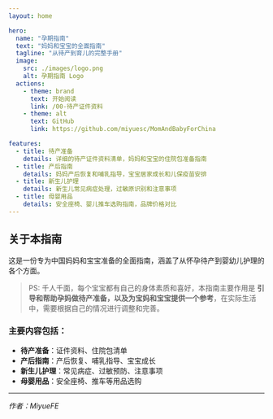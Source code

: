 ```yaml
---
layout: home

hero:
  name: "孕期指南"
  text: "妈妈和宝宝的全面指南"
  tagline: "从待产到育儿的完整手册"
  image:
    src: ./images/logo.png
    alt: 孕期指南 Logo
  actions:
    - theme: brand
      text: 开始阅读
      link: /00-待产证件资料
    - theme: alt
      text: GitHub
      link: https://github.com/miyuesc/MomAndBabyForChina

features:
  - title: 待产准备
    details: 详细的待产证件资料清单，妈妈和宝宝的住院包准备指南
  - title: 产后指南
    details: 妈妈产后恢复和哺乳指导，宝宝居家成长和儿保疫苗安排
  - title: 新生儿护理
    details: 新生儿常见病症处理，过敏原识别和注意事项
  - title: 母婴用品
    details: 安全座椅、婴儿推车选购指南，品牌价格对比
---
```


## 关于本指南

这是一份专为中国妈妈和宝宝准备的全面指南，涵盖了从怀孕待产到婴幼儿护理的各个方面。

> PS: 千人千面，每个宝宝都有自己的身体素质和喜好，本指南主要作用是 **引导和帮助孕妈做待产准备，以及为宝妈和宝宝提供一个参考**，在实际生活中，需要根据自己的情况进行调整和完善。

### 主要内容包括：

- **待产准备**：证件资料、住院包清单
- **产后指南**：产后恢复、哺乳指导、宝宝成长
- **新生儿护理**：常见病症、过敏预防、注意事项
- **母婴用品**：安全座椅、推车等用品选购

---

*作者：MiyueFE*